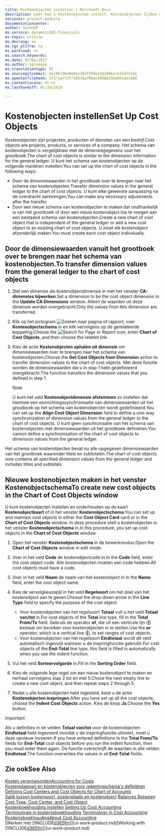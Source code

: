 ```yaml
---
title: Kostenobjecten instellen | Microsoft Docs
description: Leer hoe u kostenobjecten instelt. Kostenobjecten lijken op dimensies voor het grootboek.
services: project-madeira
documentationcenter: 
author: SorenGP
ms.service: dynamics365-financials
ms.topic: article
ms.devlang: na
ms.tgt_pltfrm: na
ms.workload: na
ms.search.keywords: 
ms.date: 07/01/2017
ms.author: sgroespe
ms.translationtype: HT
ms.sourcegitcommit: bec0619be0a65e3625759e13d2866ac615d7513c
ms.openlocfilehash: 3f371a772f710576a70bac4808b15be091a61d66
ms.contentlocale: nl-nl
ms.lasthandoff: 01/30/2018

---
```

# <a name="set-up-cost-objects"></a><span data-ttu-id="f98a3-103">Kostenobjecten instellen</span><span class="sxs-lookup"><span data-stu-id="f98a3-103">Set Up Cost Objects</span></span>
<span data-ttu-id="f98a3-104">Kostenobjecten zijn projecten, producten of diensten van een bedrijf.</span><span class="sxs-lookup"><span data-stu-id="f98a3-104">Cost objects are projects, products, or services of a company.</span></span> <span data-ttu-id="f98a3-105">Het schema van kostenobjecten is vergelijkbaar met de dimensiegegevens voor het grootboek.</span><span class="sxs-lookup"><span data-stu-id="f98a3-105">The chart of cost objects is similar to the dimension information for the general ledger.</span></span> <span data-ttu-id="f98a3-106">U kunt het schema van kostenobjecten op de volgende manieren instellen:</span><span class="sxs-lookup"><span data-stu-id="f98a3-106">You can set up the chart of cost objects in the following ways:</span></span>  

* <span data-ttu-id="f98a3-107">Door de dimensiewaarden in het grootboek over te brengen naar het schema van kostenobjecten.</span><span class="sxs-lookup"><span data-stu-id="f98a3-107">Transfer dimension values in the general ledger to the chart of cost objects.</span></span> <span data-ttu-id="f98a3-108">U kunt elke gewenste aanpassing na de overdracht aanbrengen.</span><span class="sxs-lookup"><span data-stu-id="f98a3-108">You can make any necessary adjustments after the transfer.</span></span>  
* <span data-ttu-id="f98a3-109">Door een nieuw schema van kostenobjecten te maken dat onafhankelijk is van het grootboek of door een nieuw kostenobject toe te voegen aan een bestaand schema van kostenobjecten.</span><span class="sxs-lookup"><span data-stu-id="f98a3-109">Create a new chart of cost object that is independent of the general ledger or add a new cost object to an existing chart of cost objects.</span></span> <span data-ttu-id="f98a3-110">U moet elk kostenobject afzonderlijk maken.</span><span class="sxs-lookup"><span data-stu-id="f98a3-110">You must create each cost object individually.</span></span>  

## <a name="to-transfer-dimension-values-from-the-general-ledger-to-the-chart-of-cost-objects"></a><span data-ttu-id="f98a3-111">Door de dimensiewaarden vanuit het grootboek over te brengen naar het schema van kostenobjecten.</span><span class="sxs-lookup"><span data-stu-id="f98a3-111">To transfer dimension values from the general ledger to the chart of cost objects</span></span>  
1.  <span data-ttu-id="f98a3-112">Stel een dimensie als kostenobjectdimensie in met het venster **CA-dimensies bijwerken**.</span><span class="sxs-lookup"><span data-stu-id="f98a3-112">Set a dimension to be the cost object dimension in the **Update CA Dimensions** window.</span></span> <span data-ttu-id="f98a3-113">Alleen de waarden uit deze dimensie worden overgebracht.</span><span class="sxs-lookup"><span data-stu-id="f98a3-113">Only the values from this dimension are transferred.</span></span>  
2.  <span data-ttu-id="f98a3-114">Klik op het pictogram ![Zoeken naar pagina of rapport](media/ui-search/search_small.png "pictogram Zoeken naar pagina of rapport"), voer **Kostenobjectschema** in en klik vervolgens op de gerelateerde koppeling.</span><span class="sxs-lookup"><span data-stu-id="f98a3-114">Choose the ![Search for Page or Report](media/ui-search/search_small.png "Search for Page or Report icon") icon, enter **Chart of Cost Objects**, and then choose the related link.</span></span>  
3.  <span data-ttu-id="f98a3-115">Kies de actie **Kostenobjecten ophalen uit dimensie** om dimensiewaarden over te brengen naar het schema van kostenobjecten.</span><span class="sxs-lookup"><span data-stu-id="f98a3-115">Choose the **Get Cost Objects from Dimension** action to transfer dimension values to the chart of cost objects.</span></span> <span data-ttu-id="f98a3-116">Met deze functie worden de dimensiewaarden die u in stap 1 hebt gedefinieerd overgebracht.</span><span class="sxs-lookup"><span data-stu-id="f98a3-116">The function transfers the dimension values that you defined in step 1.</span></span>  

    > [!NOTE]  
    >  <span data-ttu-id="f98a3-117">U kunt het veld **Kostenobjectdimensie afstemmen** zo instellen dat hiermee een eenrichtingssynchronisatie van dimensiewaarden uit het grootboek op het schema van kostenobjecten wordt gedefinieerd.</span><span class="sxs-lookup"><span data-stu-id="f98a3-117">You can set up the **Align Cost Object Dimension**  field to define a one-way synchronization of dimension values from the general ledger to the chart of cost objects.</span></span> <span data-ttu-id="f98a3-118">U kunt geen synchronisatie van het schema van kostenobjecten met dimensiewaarden uit het grootboek definiëren.</span><span class="sxs-lookup"><span data-stu-id="f98a3-118">You cannot define a synchronization of the chart of cost objects to dimension values from the general ledger.</span></span>  

<span data-ttu-id="f98a3-119">Het schema van kostenobjecten bevat nu alle opgegeven dimensiewaarden van het grootboek waaronder titels en subtotalen.</span><span class="sxs-lookup"><span data-stu-id="f98a3-119">The chart of cost objects now contains all specified dimension values from the general ledger and includes titles and subtotals.</span></span>  

## <a name="to-create-new-cost-objects-in-the-chart-of-cost-objects-window"></a><span data-ttu-id="f98a3-120">Nieuwe kostenobjecten maken in het venster Kostenobjectschema</span><span class="sxs-lookup"><span data-stu-id="f98a3-120">To create new cost objects in the Chart of Cost Objects window</span></span>  
<span data-ttu-id="f98a3-121">U kunt kostenobjecten instellen en onderhouden op de kaart **Kostenobjectkaart** of in het venster **Kostenobjectschema**.</span><span class="sxs-lookup"><span data-stu-id="f98a3-121">You can set up and maintain cost objects in either the **Cost Object Card** card or in the **Chart of Cost Objects** window.</span></span> <span data-ttu-id="f98a3-122">In deze procedure stelt u kostenobjecten in het venster **Kostenobjectschema** in.</span><span class="sxs-lookup"><span data-stu-id="f98a3-122">In this procedure, you set up cost objects in the **Chart of Cost Objects** window.</span></span>  

1.  <span data-ttu-id="f98a3-123">Open het venster **Kostenobjectschema** in de bewerkmodus.</span><span class="sxs-lookup"><span data-stu-id="f98a3-123">Open the **Chart of Cost Objects** window in edit mode.</span></span>  
2.  <span data-ttu-id="f98a3-124">Voer in het veld **Code** de kostenobjectcode in.</span><span class="sxs-lookup"><span data-stu-id="f98a3-124">In the **Code** field, enter the cost object code.</span></span> <span data-ttu-id="f98a3-125">Alle kostenobjecten moeten een code hebben.</span><span class="sxs-lookup"><span data-stu-id="f98a3-125">All cost objects must have a code.</span></span>  
3.  <span data-ttu-id="f98a3-126">Voer in het veld **Naam** de naam van het kostenobject in.</span><span class="sxs-lookup"><span data-stu-id="f98a3-126">In the **Name** field, enter the cost object name.</span></span>  
4.  <span data-ttu-id="f98a3-127">Kies de vervolgkeuzepijl in het veld **Regelsoort** om het doel van het kostenobject aan te geven.</span><span class="sxs-lookup"><span data-stu-id="f98a3-127">Choose the drop-down arrow in the **Line Type** field to specify the purpose of the cost object.</span></span>  

    * <span data-ttu-id="f98a3-128">Voor kostenobjecten van het regelsoort **Totaal** vult u het veld **Totaal van/tot** in.</span><span class="sxs-lookup"><span data-stu-id="f98a3-128">For cost objects of the **Total** line type, fill in the **Total From/To** field.</span></span> <span data-ttu-id="f98a3-129">Gebruik de operator **of**, die uit een verticale lijn (**&#124;**) bestaat om bereiken voor kostenobjecten in te stellen.</span><span class="sxs-lookup"><span data-stu-id="f98a3-129">Use the **or** operator, which is a vertical line (**&#124;**), to set ranges of cost objects.</span></span>  
    * <span data-ttu-id="f98a3-130">Voor kostenobjecten van het regelsoort **Eindtotaal** wordt dit veld automatisch ingevuld wanneer u de inspringfunctie gebruikt.</span><span class="sxs-lookup"><span data-stu-id="f98a3-130">For cost objects of the **End-Total** line type, this field is filled in automatically when you use  the indent function.</span></span>  
5.  <span data-ttu-id="f98a3-131">Vul het veld **Sorteervolgorde** in.</span><span class="sxs-lookup"><span data-stu-id="f98a3-131">Fill in the **Sorting Order** field.</span></span>  
6.  <span data-ttu-id="f98a3-132">Kies de volgende lege regel om een nieuw kostenobject te maken en herhaal vervolgens stap 2 tot en met 5.</span><span class="sxs-lookup"><span data-stu-id="f98a3-132">Chose the next empty line to create a new cost object, and then repeat steps 2 through 5.</span></span>  
7.  <span data-ttu-id="f98a3-133">Nadat u alle kostenobjecten hebt ingesteld, kiest u de actie **Kostenobjecten inspringen**.</span><span class="sxs-lookup"><span data-stu-id="f98a3-133">After you have set up all the cost objects, choose the **Indent Cost Objects** action.</span></span> <span data-ttu-id="f98a3-134">Kies de knop **Ja**.</span><span class="sxs-lookup"><span data-stu-id="f98a3-134">Choose the **Yes** button.</span></span>  

> [!IMPORTANT]  
>  <span data-ttu-id="f98a3-135">Als u definities in de velden **Totaal van/tot** voor de kostenobjecten **Eindtotaal** hebt ingevoerd voordat u de inspringfunctie uitvoert, moet u deze opnieuw invoeren.</span><span class="sxs-lookup"><span data-stu-id="f98a3-135">If you have entered definitions in the **Total From/To** fields for **End-Total** cost objects before you run the indent function, then you must enter them again.</span></span> <span data-ttu-id="f98a3-136">De functie overschrijft de waarden in alle velden **Eindtotaal**.</span><span class="sxs-lookup"><span data-stu-id="f98a3-136">The function overwrites the values in all **End-Total** fields.</span></span>  

## <a name="see-also"></a><span data-ttu-id="f98a3-137">Zie ook</span><span class="sxs-lookup"><span data-stu-id="f98a3-137">See Also</span></span>  
[<span data-ttu-id="f98a3-138">Kosten verantwoorden</span><span class="sxs-lookup"><span data-stu-id="f98a3-138">Accounting for Costs</span></span>](finance-manage-cost-accounting.md)  
<span data-ttu-id="f98a3-139">[Kostenplaatsen en kostenobjecten voor rekeningschema's definiëren](finance-defining-cost-centers-and-cost-objects-for-chart-of-accounts.md) </span><span class="sxs-lookup"><span data-stu-id="f98a3-139">[Defining Cost Centers and Cost Objects for Chart of Accounts](finance-defining-cost-centers-and-cost-objects-for-chart-of-accounts.md) </span></span>  
<span data-ttu-id="f98a3-140">[Saldi tussen kostensoort, kostenplaats en kostenobject](finance-balances-between-cost-type-cost-center-and-cost-object.md) </span><span class="sxs-lookup"><span data-stu-id="f98a3-140">[Balances Between Cost Type, Cost Center, and Cost Object](finance-balances-between-cost-type-cost-center-and-cost-object.md) </span></span>  
<span data-ttu-id="f98a3-141">[Kostenboekhouding instellen](finance-set-up-cost-accounting.md) </span><span class="sxs-lookup"><span data-stu-id="f98a3-141">[Setting Up Cost Accounting](finance-set-up-cost-accounting.md) </span></span>  
<span data-ttu-id="f98a3-142">[Terminologie in kostprijsboekhouding](finance-terminology-in-cost-accounting.md) </span><span class="sxs-lookup"><span data-stu-id="f98a3-142">[Terminology in Cost Accounting](finance-terminology-in-cost-accounting.md) </span></span>  
[<span data-ttu-id="f98a3-143">Kostprijsboekhouding</span><span class="sxs-lookup"><span data-stu-id="f98a3-143">About Cost Accounting</span></span>](finance-about-cost-accounting.md)  
<span data-ttu-id="f98a3-144">[Werken met [!INCLUDE[d365fin](includes/d365fin_md.md)]](ui-work-product.md)</span><span class="sxs-lookup"><span data-stu-id="f98a3-144">[Working with [!INCLUDE[d365fin](includes/d365fin_md.md)]](ui-work-product.md)</span></span>

